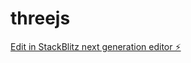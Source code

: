 # threejs

[Edit in StackBlitz next generation editor ⚡️](https://stackblitz.com/~/github.com/ABHIJITHBYJUMINI/threejs)